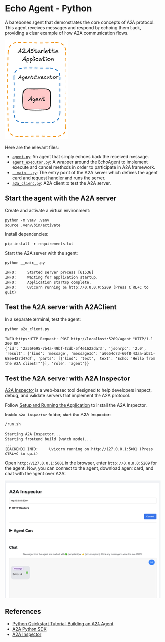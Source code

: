 # Echo Agent - Python

A barebones agent that demonstrates the core concepts of A2A protocol. This agent receives messages and respond by
echoing them back, providing a clear example of how A2A communication flows.

![A2A Agent](../images/a2a-agent.png)

Here are the relevant files:

* [`agent.py`](./agent.py): An agent that simply echoes back the received message.
* [`agent_executor.py`](./agent_executor.py): A wrapper around the EchoAgent to implement execute and cancel methods in
order to participate in A2A framework.
* [`__main__.py`](./__main__.py): The entry point of the A2A server which defines the agent card and request handler and runs the server.
* [`a2a_client.py`](./a2a_client.py): A2A client to test the A2A server.

## Start the agent with the A2A server

Create and activate a virtual environment:

```shell
python -m venv .venv
source .venv/bin/activate
```

Install dependencies:

```shell
pip install -r requirements.txt
```

Start the A2A server with the agent:

```shell
python __main__.py

INFO:     Started server process [61536]
INFO:     Waiting for application startup.
INFO:     Application startup complete.
INFO:     Uvicorn running on http://0.0.0.0:5209 (Press CTRL+C to quit)
```

## Test the A2A server with A2AClient

In a separate terminal, test the agent:

```shell
python a2a_client.py

INFO:httpx:HTTP Request: POST http://localhost:5209/agent "HTTP/1.1 200 OK"
{'id': '2a369695-7b4a-49bf-8cdb-5f4e1622da73', 'jsonrpc': '2.0', 'result': {'kind': 'message', 'messageId': 'a0654c73-60f8-43aa-ab21-68ee427d47df', 'parts': [{'kind': 'text', 'text': 'Echo: "Hello from the A2A client!"'}], 'role': 'agent'}}
```

## Test the A2A server with A2A Inspector

[A2A Inspector](https://github.com/a2aproject/a2a-inspector) is a web-based tool designed to help developers inspect,
debug, and validate servers that implement the A2A protocol.

Follow [Setup and Running the Application](https://github.com/a2aproject/a2a-inspector?tab=readme-ov-file#setup-and-running-the-application) to install the A2A Inspector.

Inside `a2a-inspector` folder, start the A2A Inspector:

```shell
/run.sh

Starting A2A Inspector...
Starting frontend build (watch mode)...
...
[BACKEND] INFO:     Uvicorn running on http://127.0.0.1:5001 (Press CTRL+C to quit)
```

Open `http://127.0.0.1:5001` in the browser, enter `http://0.0.0.0:5209` for the agent. Now, you can connect to the
agent, download agent card, and chat with the agent over A2A:

![A2A Inspector](../images/a2a-inspector.png)

## References

* [Python Quickstart Tutorial: Building an A2A Agent](https://a2a-protocol.org/latest/tutorials/python/1-introduction/)
* [A2A Python SDK](https://github.com/a2aproject/a2a-python)
* [A2A Inspector](https://github.com/a2aproject/a2a-inspector)
